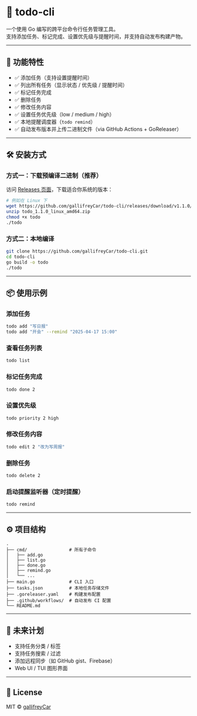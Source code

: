 # 📝 todo-cli

一个使用 Go 编写的跨平台命令行任务管理工具。  
支持添加任务、标记完成、设置优先级与提醒时间，并支持自动发布构建产物。

---

## 🚀 功能特性

- ✅ 添加任务（支持设置提醒时间）
- ✅ 列出所有任务（显示状态 / 优先级 / 提醒时间）
- ✅ 标记任务完成
- ✅ 删除任务
- ✅ 修改任务内容
- ✅ 设置任务优先级（low / medium / high）
- ✅ 本地提醒调度器（`todo remind`）
- ✅ 自动发布版本并上传二进制文件（via GitHub Actions + GoReleaser）

---

## 🛠 安装方式

### 方式一：下载预编译二进制（推荐）

访问 [Releases 页面](https://github.com/gallifreyCar/todo-cli/releases)，下载适合你系统的版本：

```bash
# 例如在 Linux 下
wget https://github.com/gallifreyCar/todo-cli/releases/download/v1.1.0/todo_1.1.0_linux_amd64.zip
unzip todo_1.1.0_linux_amd64.zip
chmod +x todo
./todo
```

### 方式二：本地编译

```bash
git clone https://github.com/gallifreyCar/todo-cli.git
cd todo-cli
go build -o todo
./todo
```

---

## 📦 使用示例

### 添加任务

```bash
todo add "写日报"
todo add "开会" --remind "2025-04-17 15:00"
```

### 查看任务列表

```bash
todo list
```

### 标记任务完成

```bash
todo done 2
```

### 设置优先级

```bash
todo priority 2 high
```

### 修改任务内容

```bash
todo edit 2 "改为写周报"
```

### 删除任务

```bash
todo delete 2
```

### 启动提醒监听器（定时提醒）

```bash
todo remind
```

---

## ⚙️ 项目结构

```
.
├── cmd/                # 所有子命令
│   ├── add.go
│   ├── list.go
│   ├── done.go
│   ├── remind.go
│   └── ...
├── main.go             # CLI 入口
├── tasks.json          # 本地任务存储文件
├── .goreleaser.yaml    # 构建发布配置
├── .github/workflows/  # 自动发布 CI 配置
└── README.md
```

---

## 🧩 未来计划

- 支持任务分类 / 标签
- 支持任务搜索 / 过滤
- 添加远程同步（如 GitHub gist、Firebase）
- Web UI / TUI 图形界面

---

## 📄 License

MIT © [gallifreyCar](https://github.com/gallifreyCar)
